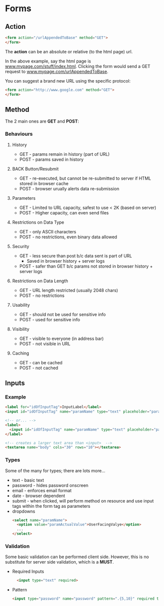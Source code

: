 # Forms

## Action

```html
<form action="/urlAppendedToBase" method="GET">
</form>
```

The **action** can be an absolute or relative (to the html page) url.

In the above example, say the html page is www.mypage.com/stuff/index.html.
Clicking the form would send a GET request to www.mypage.com/urlAppendedToBase.

You can suggest a brand new URL using the specific protocol:

```html
<form action="http://www.google.com" method="GET">
</form>
```

## Method

The 2 main ones are **GET** and **POST**:

### Behaviours

1. History 
    + GET - params remain in history (part of URL)
    + POST - params saved in history

2. BACK Button/Resubmit
    + GET - re-executed, but cannot be re-submitted to server if HTML stored in browser cache
    + POST - browser urually alerts data re-submission

3. Parameters
    + GET - Limited to URL capacity, safest to use < 2K (based on server)
    + POST - Higher capacity, can even send files

4. Restrictions on Data Type
    + GET - only ASCII characters
    + POST - no restrictions, even binary data allowed

5. Security
    + GET - less secure than post b/c data sent is part of URL
        + Saved in browser history + server logs
    + POST - safer than GET b/c params not stored in browser history + server logs

6. Restrictions on Data Length
    + GET - URL length restricted (usually 2048 chars)
    + POST - no restrictions

7. Usability
    + GET - should not be used for sensitive info
    + POST - used for sensitive info

8. Visibility
    + GET - visible to everyone (in address bar)
    + POST - not visible in URL

9. Caching
    + GET - can be cached
    + POST - not cached

## Inputs

### Example

```html
<label for="idOfInputTag">InputLabel</label>
<input id="idOfInputTag" name="paramName" type="text" placeholder="paramPlaceholder">

<!-- or... -->
<label>
  <input id="idOfInputTag" name="paramName" type="text" placeholder="paramPlaceholder">
</label>

<!-- creates a larger text area than <input>  -->
<textarea name="body" cols="30" rows="10"></textarea>
```

### Types

Some of the many for types; there are lots more...

+ text - basic text
+ password - hides password onscreen
+ email - enforces email format
+ date - browser dependent
+ submit - when clicked, will perform method on resource and use input tags within the form tag as parameters
+ dropdowns
    ```html
    <select name="paramName">
      <option value="paramActualValue">UserFacingValye</option>
      ...
    </select>
    ```

### Validation

Some basic validation can be performed client side. However, this is no substitute for server side validation, which is a **MUST**.

+ Required Inputs

    ```html
      <input type="text" required>
    ```

+ Pattern

    ```html
    <input type="password" name="password" pattern=".{5,10}" required title="Password must be 5-10 characters" />
    ```
